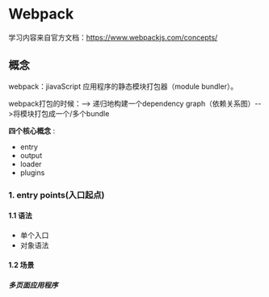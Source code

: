 # Webpack

学习内容来自官方文档：https://www.webpackjs.com/concepts/

## 概念

webpack：jiavaScript 应用程序的静态模块打包器（module bundler）。

webpack打包的时候：--> 递归地构建一个dependency graph（依赖关系图）-->将模块打包成一个/多个bundle

**四个核心概念** :

* entry
* output
* loader
* plugins

### 1. entry points(入口起点)

#### 1.1 语法

* 单个入口
* 对象语法

#### 1.2 场景

##### 多页面应用程序



